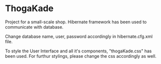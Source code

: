# ThogaKade
Project for a small-scale shop.
Hibernate framework has been used to communicate with database.

Change database name, user, password accordingly in hibernate.cfg.xml file.

To style the User Interface and all it's components, "thogaKade.css" has been used.
For furthur stylings, please change the css accordingly as well.
